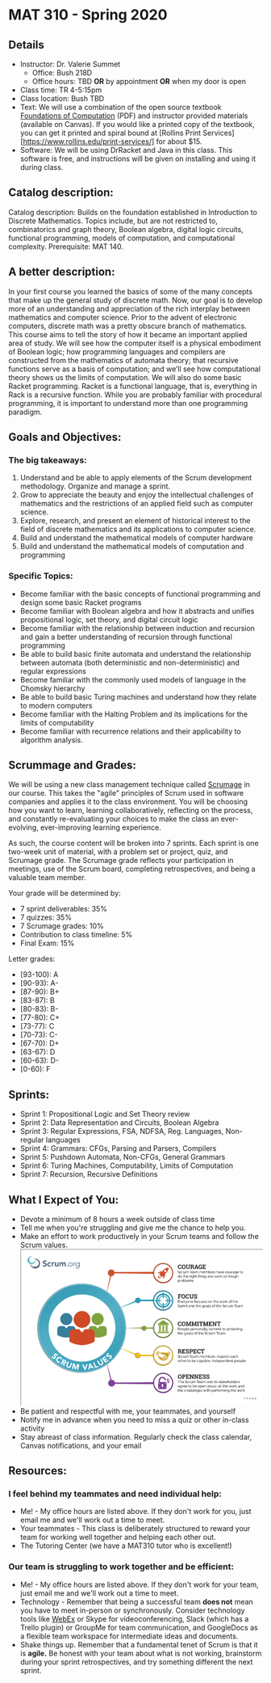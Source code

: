 # MAT 310 - Spring 2020

## Details
* Instructor: Dr. Valerie Summet
  * Office: Bush 218D
  * Office hours: TBD **OR** by appointment **OR** when my door is open
* Class time: TR 4-5:15pm
* Class location: Bush TBD
* Text: We will use a combination of the open source textbook [Foundations of Computation](http://math.hws.edu/FoundationsOfComputation/FoundationsOfComputation_2.3.2_8.5x11.pdf) (PDF) and instructor provided materials (available on Canvas).  If you would like a printed copy of the textbook, you can get it printed and spiral bound at [Rollins Print Services][https://www.rollins.edu/print-services/] for about $15.  
* Software: We will be using DrRacket and Java in this class.  This software is free, and instructions will be given on installing and using it during class.  


## Catalog description:
Catalog description: Builds on the foundation established in Introduction to Discrete Mathematics. Topics include, but are not restricted to, combinatorics and graph theory, Boolean algebra, digital logic circuits, functional programming, models of computation, and computational complexity. Prerequisite: MAT 140.

## A better description:
In your first course you learned the basics of some of the many concepts that make up the general study of discrete math. Now, our goal is to develop more of an understanding and appreciation of the rich interplay between mathematics and computer science. Prior to the advent of electronic computers, discrete math was a pretty obscure branch of mathematics. This course aims to tell the story of how it became an important applied area of study. We will see how the computer itself is a physical embodiment of Boolean logic; how programming languages and compilers are constructed from the mathematics of automata theory; that recursive functions serve as a basis of computation; and we’ll see how computational theory shows us the limits of computation. We will also do some basic Racket programming. Racket is a functional language, that is, everything in Rack is a recursive function. While you are probably familiar with procedural programming, it is important to understand more than one programming paradigm.

## Goals and Objectives:
### The big takeaways:
1. Understand and be able to apply elements of the Scrum development methodology.  Organize and manage a sprint.
2. Grow to appreciate the beauty and enjoy the intellectual challenges of mathematics and the restrictions of an applied field such as computer science.
3. Explore, research, and present an element of historical interest to the field of discrete mathematics and its applications to computer science.
4. Build and understand the mathematical models of computer hardware
5. Build and understand the mathematical models of computation and programming

### Specific Topics:
* Become familiar with the basic concepts of functional programming and design some basic Racket programs
* Become familiar with Boolean algebra and how it abstracts and unifies propositional logic, set theory, and digital circuit logic
* Become familiar with the relationship between induction and recursion and gain a better understanding of recursion through functional programming
* Be able to build basic finite automata and understand the relationship between automata (both deterministic and non-deterministic) and regular expressions
* Become familiar with the commonly used models of language in the Chomsky hierarchy
* Be able to build basic Turing machines and understand how they relate to modern computers
* Become familiar with the Halting Problem and its implications for the limits of computability
* Become familiar with recurrence relations and their applicability to algorithm analysis.

## Scrummage and Grades:
We will be using a new class management technique called [Scrumage](./scrumage.md) in our course. This takes the
"agile" principles of Scrum used in software companies and applies it to the class environment. You
will be choosing how you want to learn, learning collaboratively, reflecting on the process, and
constantly re-evaluating your choices to make the class an ever-evolving, ever-improving learning
experience.

As such, the course content will be broken into 7 sprints. Each sprint
is one two-week unit of material, with a problem set or project, quiz, and Scrumage grade. The Scrumage
grade reflects your participation in meetings, use of the Scrum board, completing retrospectives, and
being a valuable team member.

Your grade will be determined by:
* 7 sprint deliverables: 35%
* 7 quizzes: 35%
* 7 Scrumage grades: 10% 
* Contribution to class timeline: 5%
* Final Exam: 15%

Letter grades: 
* [93-100): A
* [90-93): A-
* [87-90): B+
* [83-87): B
* [80-83): B-
* [77-80): C+
* [73-77): C
* [70-73): C-
* [67-70): D+
* [63-67): D
* [60-63): D-
* [0-60): F

## Sprints:
* Sprint 1: Propositional Logic and Set Theory review
* Sprint 2: Data Representation and Circuits, Boolean Algebra
* Sprint 3: Regular Expressions, FSA, NDFSA, Reg. Languages, Non-regular languages
* Sprint 4: Grammars: CFGs, Parsing and Parsers, Compilers
* Sprint 5: Pushdown Automata, Non-CFGs, General Grammars
* Sprint 6: Turing Machines, Computability, Limits of Computation
* Sprint 7: Recursion, Recursive Definitions

## What I Expect of You:
* Devote a minimum of 8 hours a week outside of class time
* Tell me when you're struggling and give me the chance to help you.
* Make an effort to work productively in your Scrum teams and follow the Scrum values.  ![Scrum Values image](https://github.com/vsummet/mat310_scrummage_master/blob/master/ScrumValues.png)
* Be patient and respectful with me, your teammates, and yourself
* Notify me in advance when you need to miss a quiz or other in-class activity
* Stay abreast of class information.  Regularly check the class calendar, Canvas notifications, and your email

## Resources:
### I feel behind my teammates and need individual help:
* Me! - My office hours are listed above.  If they don't work for you, just email me and we'll work out a time to meet.
* Your teammates - This class is deliberately structured to reward your team for working well together and helping each other out.
* The Tutoring Center (we have a MAT310 tutor who is excellent!)
### Our team is struggling to work together and be efficient:
* Me! - My office hours are listed above.  If they don't work for your team, just email me and we'll work out a time to meet.
* Technology - Remember that being a successful team **does not** mean you have to meet in-person or synchronously.  Consider technology tools like [WebEx](https://rollins.teamdynamix.com/TDClient/KB/?CategoryID=11418) or Skype for videoconferencing, Slack (which has a Trello plugin) or GroupMe for team communication, and GoogleDocs as a flexible team workspace for intermediate ideas and documents.
* Shake things up.  Remember that a fundamental tenet of Scrum is that it is **agile.**  Be honest with your team about what is not working, brainstorm during your sprint retrospectives, and try something different the next sprint.

